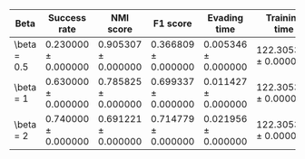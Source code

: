 | Beta | Success rate | NMI score | F1 score | Evading time | Training time |
|---|---|---|---|---|---|
| \beta = 0.5 | 0.230000 ± 0.000000 | 0.905307 ± 0.000000 | 0.366809 ± 0.000000 | 0.005346 ± 0.000000 | 122.305348 ± 0.000000 |
| \beta = 1 | 0.630000 ± 0.000000 | 0.785825 ± 0.000000 | 0.699337 ± 0.000000 | 0.011427 ± 0.000000 | 122.305348 ± 0.000000 |
| \beta = 2 | 0.740000 ± 0.000000 | 0.691221 ± 0.000000 | 0.714779 ± 0.000000 | 0.021956 ± 0.000000 | 122.305348 ± 0.000000 |